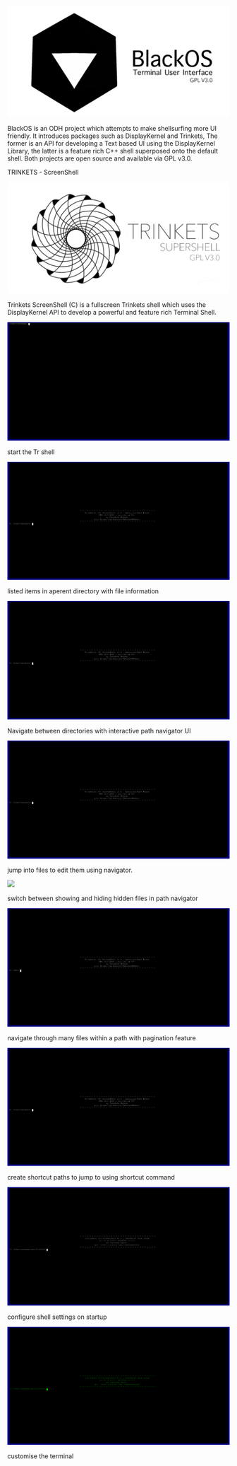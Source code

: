 ![](media/BlackOSLogo.png)

BlackOS is an ODH project which attempts to make shellsurfing more UI friendly. It introduces packages such as DisplayKernel and Trinkets, The former is an API for developing a Text based UI using the DisplayKernel Library, the latter is a feature rich C++ shell superposed onto the default shell. Both projects are open source and available via GPL v3.0.

TRINKETS - ScreenShell

![](media/TrLogo.png)

Trinkets ScreenShell (C) is a fullscreen Trinkets shell which uses the DisplayKernel API to develop a powerful and feature rich Terminal Shell.

![](media/start-tr.gif)

start the Tr shell

![](media/tr-ls.gif)

listed items in aperent directory with file information

![](media/nd-cd.gif)

Navigate between directories with interactive path navigator UI

![](media/nd-edit-files.gif)

jump into files to edit them using navigator.

![](media/d-hidden.gif)

switch between showing and hiding hidden files in path navigator

![](media/nd-paginate.gif)

navigate through many files within a path with pagination feature

![](media/sc-add.gif)

create shortcut paths to jump to using shortcut command

![](media/configure-on-startup.gif)

configure shell settings on startup

![](media/change-themes.gif)

customise the terminal
